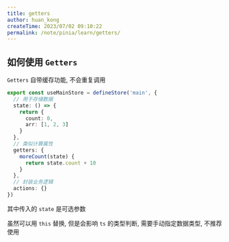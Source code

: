 ```yaml
---
title: getters
author: huan_kong
createTime: 2023/07/02 09:10:22
permalink: /note/pinia/learn/getters/
---
```


## 如何使用 `Getters`

`Getters` 自带缓存功能, 不会重复调用

```typescript
export const useMainStore = defineStore('main', {
  // 用于存储数据
  state: () => {
    return {
      count: 0,
      arr: [1, 2, 3]
    }
  },
  // 类似计算属性
  getters: {
    moreCount(state) {
      return state.count + 10
    }
  },
  // 封装业务逻辑
  actions: {}
})
```

其中传入的 `state` 是可选参数

虽然可以用 `this` 替换, 但是会影响 `ts` 的类型判断, 需要手动指定数据类型, 不推荐使用
